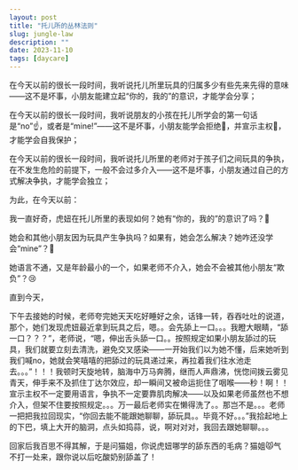 ```yaml
---
layout: post
title: "托儿所的丛林法则"
slug: jungle-law
description: ""
date: 2023-11-10
tags: [daycare]
---
```


在今天以前的很长一段时间，我听说托儿所里玩具的归属多少有些先来先得的意味——这不是坏事，小朋友能建立起“你的，我的”的意识，才能学会分享；

在今天以前的很长一段时间，我听说朋友的小孩在托儿所学会的第一句话是“no”☝️，或者是“mine!”——这不是坏事，小朋友能学会拒绝🚫，并宣示主权💪，才能学会自我保护；

在今天以前的很长一段时间，我听说托儿所里的老师对于孩子们之间玩具的争执，在不发生危险的前提下，一般不会过多介入——这不是坏事，小朋友通过自己的方式解决争执，才能学会独立；

为此，在今天以前：

我一直好奇，虎妞在托儿所里的表现如何？她有“你的，我的”的意识了吗？🤔

她会和其他小朋友因为玩具产生争执吗？如果有，她会怎么解决？她咋还没学会“mine”？🧐

她语言不通，又是年龄最小的一个，如果老师不介入，她会不会被其他小朋友“欺负”？😢

直到今天，

下午去接她的时候，老师夸完她天天吃好睡好之余，话锋一转，吞吞吐吐的说道，那个，她们发现虎妞最近拿到玩具之后，嗯。。会先舔上一口。。。我瞪大眼睛，“舔一口？？？”，老师说，“嗯，伸出舌头舔一口。。按照规定如果小朋友舔过的玩具，我们就要立刻去清洗，避免交叉感染——一开始我们以为她不懂，后来她听到我们喊no，她就会笑嘻嘻的把舔过的玩具递过来，再拉着我们往水池走去。。。”！！！我顿时天旋地转，脑海中万马奔腾，继而人声鼎沸，恍惚间拨云雾见青天，伸手来不及抓住丁达尔效应，却一瞬间又被命运扼住了咽喉——秒！啊！！宣示主权不一定要用语言，争执不一定要靠肌肉解决——以及如果老师虽然也不想介入，但架不住要按照规定。。。万一最后老师实在懒得洗了。。那岂不是。。。老师一把把我拉回现实，“你回去能不能跟她聊聊，舔玩具。。毕竟不好。。。”我拾起地上的下巴，填上大开的脑洞，点头如捣蒜，说，啊对对对，我回去跟她聊聊。。。

回家后我百思不得其解，于是问猫姐，你说虎妞哪学的舔东西的毛病？猫姐😾气不打一处来，跟你说以后吃酸奶别舔盖了！